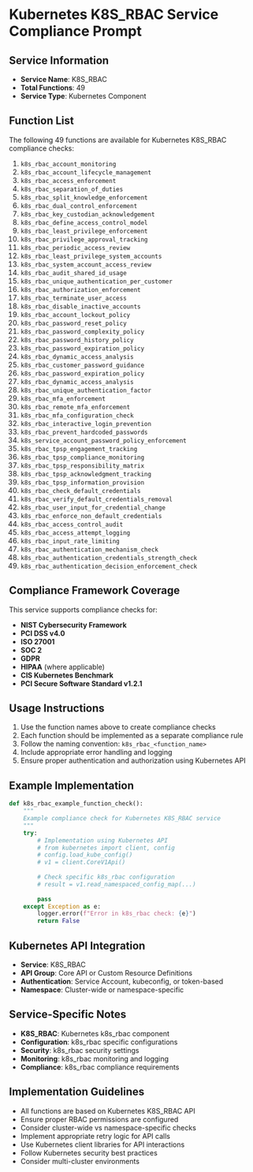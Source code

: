 # Kubernetes K8S_RBAC Service Compliance Prompt

## Service Information
- **Service Name**: K8S_RBAC
- **Total Functions**: 49
- **Service Type**: Kubernetes Component

## Function List
The following 49 functions are available for Kubernetes K8S_RBAC compliance checks:

1. `k8s_rbac_account_monitoring`
2. `k8s_rbac_account_lifecycle_management`
3. `k8s_rbac_access_enforcement`
4. `k8s_rbac_separation_of_duties`
5. `k8s_rbac_split_knowledge_enforcement`
6. `k8s_rbac_dual_control_enforcement`
7. `k8s_rbac_key_custodian_acknowledgement`
8. `k8s_rbac_define_access_control_model`
9. `k8s_rbac_least_privilege_enforcement`
10. `k8s_rbac_privilege_approval_tracking`
11. `k8s_rbac_periodic_access_review`
12. `k8s_rbac_least_privilege_system_accounts`
13. `k8s_rbac_system_account_access_review`
14. `k8s_rbac_audit_shared_id_usage`
15. `k8s_rbac_unique_authentication_per_customer`
16. `k8s_rbac_authorization_enforcement`
17. `k8s_rbac_terminate_user_access`
18. `k8s_rbac_disable_inactive_accounts`
19. `k8s_rbac_account_lockout_policy`
20. `k8s_rbac_password_reset_policy`
21. `k8s_rbac_password_complexity_policy`
22. `k8s_rbac_password_history_policy`
23. `k8s_rbac_password_expiration_policy`
24. `k8s_rbac_dynamic_access_analysis`
25. `k8s_rbac_customer_password_guidance`
26. `k8s_rbac_password_expiration_policy`
27. `k8s_rbac_dynamic_access_analysis`
28. `k8s_rbac_unique_authentication_factor`
29. `k8s_rbac_mfa_enforcement`
30. `k8s_rbac_remote_mfa_enforcement`
31. `k8s_rbac_mfa_configuration_check`
32. `k8s_rbac_interactive_login_prevention`
33. `k8s_rbac_prevent_hardcoded_passwords`
34. `k8s_service_account_password_policy_enforcement`
35. `k8s_rbac_tpsp_engagement_tracking`
36. `k8s_rbac_tpsp_compliance_monitoring`
37. `k8s_rbac_tpsp_responsibility_matrix`
38. `k8s_rbac_tpsp_acknowledgment_tracking`
39. `k8s_rbac_tpsp_information_provision`
40. `k8s_rbac_check_default_credentials`
41. `k8s_rbac_verify_default_credentials_removal`
42. `k8s_rbac_user_input_for_credential_change`
43. `k8s_rbac_enforce_non_default_credentials`
44. `k8s_rbac_access_control_audit`
45. `k8s_rbac_access_attempt_logging`
46. `k8s_rbac_input_rate_limiting`
47. `k8s_rbac_authentication_mechanism_check`
48. `k8s_rbac_authentication_credentials_strength_check`
49. `k8s_rbac_authentication_decision_enforcement_check`


## Compliance Framework Coverage
This service supports compliance checks for:
- **NIST Cybersecurity Framework**
- **PCI DSS v4.0**
- **ISO 27001**
- **SOC 2**
- **GDPR**
- **HIPAA** (where applicable)
- **CIS Kubernetes Benchmark**
- **PCI Secure Software Standard v1.2.1**

## Usage Instructions
1. Use the function names above to create compliance checks
2. Each function should be implemented as a separate compliance rule
3. Follow the naming convention: `k8s_rbac_<function_name>`
4. Include appropriate error handling and logging
5. Ensure proper authentication and authorization using Kubernetes API

## Example Implementation
```python
def k8s_rbac_example_function_check():
    """
    Example compliance check for Kubernetes K8S_RBAC service
    """
    try:
        # Implementation using Kubernetes API
        # from kubernetes import client, config
        # config.load_kube_config()
        # v1 = client.CoreV1Api()
        
        # Check specific k8s_rbac configuration
        # result = v1.read_namespaced_config_map(...)
        
        pass
    except Exception as e:
        logger.error(f"Error in k8s_rbac check: {e}")
        return False
```

## Kubernetes API Integration
- **Service**: K8S_RBAC
- **API Group**: Core API or Custom Resource Definitions
- **Authentication**: Service Account, kubeconfig, or token-based
- **Namespace**: Cluster-wide or namespace-specific

## Service-Specific Notes
- **K8S_RBAC**: Kubernetes k8s_rbac component
- **Configuration**: k8s_rbac specific configurations
- **Security**: k8s_rbac security settings
- **Monitoring**: k8s_rbac monitoring and logging
- **Compliance**: k8s_rbac compliance requirements


## Implementation Guidelines
- All functions are based on Kubernetes K8S_RBAC API
- Ensure proper RBAC permissions are configured
- Consider cluster-wide vs namespace-specific checks
- Implement appropriate retry logic for API calls
- Use Kubernetes client libraries for API interactions
- Follow Kubernetes security best practices
- Consider multi-cluster environments
